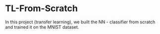 # TL-From-Scratch
In this project (transfer learning), we built the NN - classifier from scratch and trained it on the MNIST dataset.
